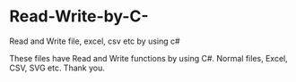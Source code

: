 # Read-Write-by-C-
Read and Write file, excel, csv etc by using c#


These files have Read and Write functions by using C#.
Normal files, Excel, CSV, SVG etc.
Thank you.
